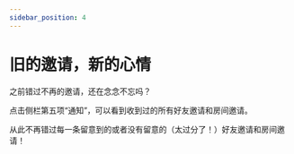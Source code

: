 ```yaml
---
sidebar_position: 4
---
```


# 旧的邀请，新的心情

之前错过不再的邀请，还在念念不忘吗？

点击侧栏第五项“通知”，可以看到收到过的所有好友邀请和房间邀请。

从此不再错过每一条留意到的或者没有留意的（太过分了！）好友邀请和房间邀请！

